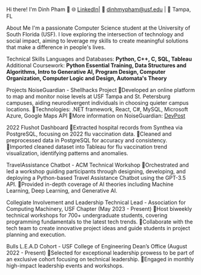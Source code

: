 
Hi there! I'm Dinh Pham 👋
🌐 [LinkedIn](https://www.linkedin.com/in/dinhmypham/)| 📧 dinhmypham@usf.edu | 📍 Tampa, FL

About Me
I'm a passionate Computer Science student at the University of South Florida (USF). I love exploring the intersection of technology and social impact, aiming to leverage my skills to create meaningful solutions that make a difference in people's lives.

Technical Skills
  Languages and Databases: **Python, C++, C, SQL, Tableau**
  Additional Coursework: **Python Essential Training, Data Structures and Algorithms, Intro to Generative AI, Program Design, Computer Organization, Computer Logic and Design, Automata's Theory**
  
Projects
NoiseGuardian - Shellhacks Project 
  🔹Developed an online platform to map and monitor noise levels at USF Tampa and St. Petersburg campuses, aiding neurodivergent individuals in choosing quieter campus locations.
  🔹Technologies: .NET framework, React, C#, MySQL, Microsoft Azure, Google Maps API
  🔹More information on NoiseGuardian: [DevPost](https://devpost.com/software/noiseguardian) 

2022 Flushot Dashboard 
  🔹Extracted hospital records from Synthea via PostgreSQL, focusing on 2022 flu vaccination data.
  🔹Cleaned and preprocessed data in PostgreSQL for accuracy and consistency.  
  🔹Imported cleaned dataset into Tableau for flu vaccination trend visualization, identifying patterns and anomalies.

TravelAssistance Chatbot - ACM Technical Workshop 
  🔹Orchestrated and led a workshop guiding participants through designing, developing, and deploying a Python-based Travel Assistance Chatbot using the GPT-3.5 API.
  🔹Provided in-depth coverage of AI theories including Machine Learning, Deep Learning, and Generative AI.
  
Collegiate Involvement and Leadership
Technical Lead - Association for Computing Machinery, USF Chapter (May 2023 - Present)
  🔹Host biweekly technical workshops for 700+ undergraduate students, covering programming fundamentals to the latest tech trends.
  🔹Collaborate with the tech team to create innovative project ideas and guide students in project planning and execution.
  
Bulls L.E.A.D Cohort - USF College of Engineering Dean’s Office (August 2022 - Present)
  🔹Selected for exceptional leadership prowess to be part of an exclusive cohort focusing on technical leadership.
  🔹Engaged in monthly high-impact leadership events and workshops.
